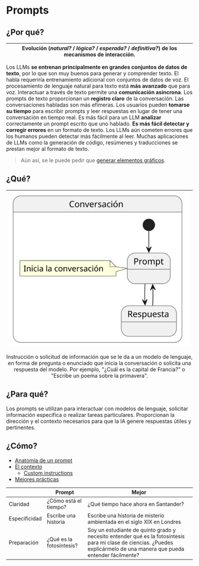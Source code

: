 # Prompts

## ¿Por qué?

|Evolución (*natural?* / *lógica?* / *esperada?* / *definitiva?*) de los mecanismos de interacción.|
|-|
Los LLMs **se entrenan principalmente en grandes conjuntos de datos de texto**, por lo que son muy buenos para generar y comprender texto. El habla requeriría entrenamiento adicional con conjuntos de datos de voz.
El procesamiento de lenguaje natural para texto está **más avanzado** que para voz. 
Interactuar a través de texto permite una **comunicación asíncrona**. 
Los prompts de texto proporcionan un **registro claro** de la conversación. Las conversaciones habladas son más efímeras.
Los usuarios pueden **tomarse su tiempo** para escribir prompts y leer respuestas en lugar de tener una conversación en tiempo real.
Es más fácil para un LLM **analizar** correctamente un prompt escrito que uno hablado.
**Es más fácil detectar y corregir errores** en un formato de texto. Los LLMs aún cometen errores que los humanos pueden detectar más fácilmente al leer.
Muchas aplicaciones de LLMs como la generación de código, resúmenes y traducciones se prestan mejor al formato de texto.

> Aún así, se le puede pedir que [generar elementos gráficos](/casosDeUso/esquemasDiagramas.md).

## ¿Qué?

<div align="center">

|![](/imagenes/modelosUML/sesion.svg)|
|-|
Instrucción o solicitud de información que se le da a un modelo de lenguaje, en forma de pregunta o enunciado que inicia la conversación o solicita una respuesta del modelo.
Por ejemplo, "¿Cuál es la capital de Francia?" o "Escribe un poema sobre la primavera".

</div>

## ¿Para qué?

Los prompts se utilizan para interactuar con modelos de lenguaje, solicitar información específica o realizar tareas particulares. Proporcionan la dirección y el contexto necesarios para que la IA genere respuestas útiles y pertinentes.

## ¿Cómo?

- [Anatomía de un prompt](anatomia.md)
- [El contexto](ventanaDeContexto.md)
  - [Custom instructions](customInstructions.md)
- [Mejores prácticas](mejoresPracticas/README.md)

||Prompt|Mejor|
|-|-|-|
Claridad    |¿Cómo está el tiempo?    | ¿Qué tiempo hace ahora en Santander?
Especificidad|Escribe una historia     | Escribe una historia de misterio ambientada en el siglo XIX en Londres
Preparación |¿Qué es la fotosíntesis? | Soy un estudiante de quinto grado y necesito entender qué es la fotosíntesis para mi clase de ciencias. ¿Puedes explicármelo de una manera que pueda entender fácilmente?
